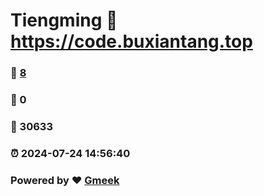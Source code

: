 # Tiengming :link: https://code.buxiantang.top 
### :page_facing_up: [8](https://code.buxiantang.top/tag.html) 
### :speech_balloon: 0 
### :hibiscus: 30633 
### :alarm_clock: 2024-07-24 14:56:40 
### Powered by :heart: [Gmeek](https://github.com/Meekdai/Gmeek)
